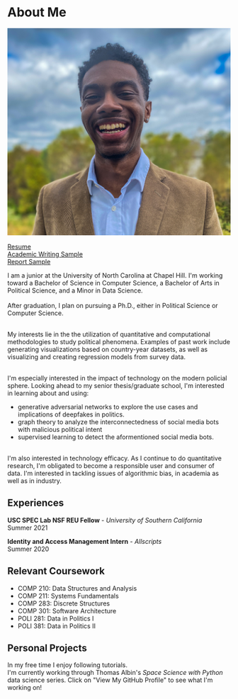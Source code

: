 # About Me
![image](images/headshot3.JPEG)

<a href="https://wdtaylor30.github.io/resume/Taylor_resume.pdf">Resume</a><br>
<a href="https://wdtaylor30.github.io/writing_sample/Writing_Sample.pdf">Academic Writing Sample</a><br>
<a href="https://wdtaylor30.github.io/writing_sample/report_sample.pdf">Report Sample</a>

I am a junior at the University of North Carolina at Chapel Hill.
I'm working toward a Bachelor of Science in Computer Science, a Bachelor
of Arts in Political Science, and a Minor in Data Science. <br> <br>
After graduation, I plan on pursuing a Ph.D., either in Political Science or Computer Science.<br> <br>

My interests lie in the the utilization of quantitative and computational methodologies to study political phenomena. Examples of past work include generating visualizations based on country-year datasets, as well as visualizing and creating regression models from survey data. <br> <br>

I'm especially interested in the impact of technology on the modern policial sphere. Looking ahead to my senior thesis/graduate school, I'm interested in learning about and using:
- generative adversarial networks to explore the use cases and implications of deepfakes in politics.
- graph theory to analyze the interconnectedness of social media bots with malicious political intent
- supervised learning to detect the aformentioned social media bots. <br><br>

I'm also interested in technology efficacy.
As I continue to do quantitative research, I'm obligated to become a
responsible user and consumer of data. I'm interested in tackling
issues of algorithmic bias, in academia as well as in industry.

## Experiences
**USC SPEC Lab NSF REU Fellow** - _University of Southern California_ <br>
Summer 2021

**Identity and Access Management Intern** - _Allscripts_ <br>
Summer 2020 <br>

## Relevant Coursework
- COMP 210: Data Structures and Analysis
- COMP 211: Systems Fundamentals
- COMP 283: Discrete Structures
- COMP 301: Software Architecture
- POLI 281: Data in Politics I
- POLI 381: Data in Politics II

## Personal Projects
In my free time I enjoy following tutorials. <br>
I'm currently working through Thomas Albin's _Space Science with Python_ data science series. Click on "View My GitHub Profile" to see what I'm
 working on!
